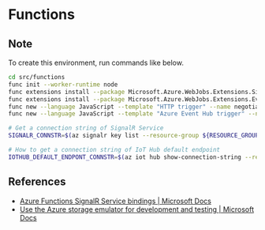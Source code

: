 # Functions

## Note

To create this environment, run commands like below.

```bash
cd src/functions
func init --worker-runtime node
func extensions install --package Microsoft.Azure.WebJobs.Extensions.SignalRService --version 1.0.0-preview1-10025
func extensions install --package Microsoft.Azure.WebJobs.Extensions.EventHubs --version 3.0.3
func new --language JavaScript --template "HTTP trigger" --name negotiate
func new --language JavaScript --template "Azure Event Hub trigger" --name triggerFromIoTHub

# Get a connection string of SignalR Service
SIGNALR_CONNSTR=$(az signalr key list --resource-group ${RESOURCE_GROUP} --name ${PROJECT_NAME}-signalr --query "primaryConnectionString" --output tsv)

# How to get a connection string of IoT Hub default endpoint
IOTHUB_DEFAULT_ENDPONT_CONNSTR=$(az iot hub show-connection-string --resource-group ${RESOURCE_GROUP} --name ${PROJECT_NAME}-iothub --query "connectionString" --output tsv)
```

## References

- [Azure Functions SignalR Service bindings | Microsoft Docs](https://docs.microsoft.com/en-us/azure/azure-functions/functions-bindings-signalr-service)
- [Use the Azure storage emulator for development and testing | Microsoft Docs](https://docs.microsoft.com/en-us/azure/storage/common/storage-use-emulator)